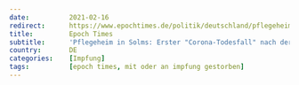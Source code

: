 ```yaml
---
date:          2021-02-16
redirect:      https://www.epochtimes.de/politik/deutschland/pflegeheim-in-solms-erster-todesfall-nach-corona-ausbruch-nach-impfung-a3449728.html
title:         Epoch Times
subtitle:      'Pflegeheim in Solms: Erster "Corona-Todesfall" nach der Impfung'
country:       DE
categories:    [Impfung]
tags:          [epoch times, mit oder an impfung gestorben]
---
```

